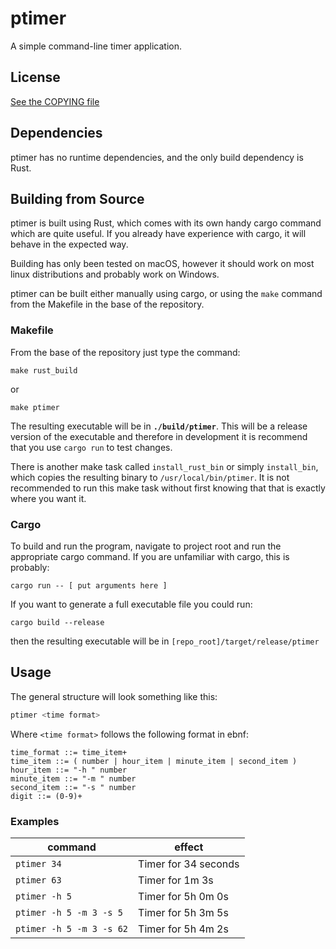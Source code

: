 # ptimer
A simple command-line timer application.

## License

[See the COPYING file](COPYING)

## Dependencies

ptimer has no runtime dependencies, and the only build dependency is Rust.

## Building from Source

ptimer is built using Rust, which comes with its own handy cargo command which
are quite useful. If you already have experience with cargo, it will behave
in the expected way.

Building has only been tested on macOS, however it should work on most linux
distributions and probably work on Windows.

ptimer can be built either manually using cargo, or using the `make`
command from the Makefile in the base of the repository.

### Makefile

From the base of the repository just type the command:
```
make rust_build
```
or
```
make ptimer
```

The resulting executable will be in __`./build/ptimer`__. This will be a release
version of the executable and therefore in development it is recommend that
you use `cargo run` to test changes.

There is another make task called `install_rust_bin` or simply `install_bin`, which
copies the resulting binary to `/usr/local/bin/ptimer`. It is not recommended to
run this make task without first knowing that that is exactly where you want it.

### Cargo

To build and run the program, navigate to project root and
run the appropriate cargo command. If you are unfamiliar with cargo, this
is probably:
```
cargo run -- [ put arguments here ]
```

If you want to generate a full executable file you could run:
```
cargo build --release
```

then the resulting executable will be in `[repo_root]/target/release/ptimer`

## Usage

The general structure will look something like this:
```bash
ptimer <time format>
```

Where `<time format>` follows the following format in ebnf:
```text
time_format ::= time_item+
time_item ::= ( number | hour_item | minute_item | second_item )
hour_item ::= "-h " number
minute_item ::= "-m " number
second_item ::= "-s " number
digit ::= (0-9)+
```

### Examples

| command | effect |
|---------|--------|
| `ptimer 34` | Timer for 34 seconds |
| `ptimer 63` | Timer for 1m 3s |
| `ptimer -h 5` | Timer for 5h 0m 0s |
| `ptimer -h 5 -m 3 -s 5` | Timer for 5h 3m 5s |
| `ptimer -h 5 -m 3 -s 62` | Timer for 5h 4m 2s |

